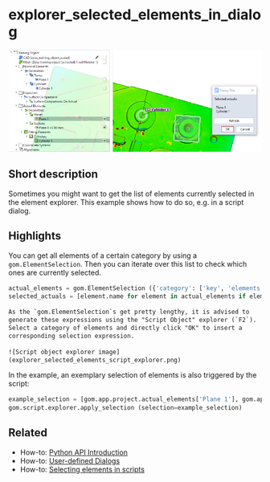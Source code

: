 # explorer_selected_elements_in_dialog


![](explorer_selected_elements_in_dialog.png)

## Short description

Sometimes you might want to get the list of elements currently selected in the element explorer. This example shows how to do so, e.g. in a script dialog.

## Highlights

You can get all elements of a certain category by using a `gom.ElementSelection`. Then you can iterate over this list to check which ones are currently selected.

```python
actual_elements = gom.ElementSelection ({'category': ['key', 'elements', 'part', gom.app.project.parts['Training Object'], 'explorer_category', 'actual']})
selected_actuals = [element.name for element in actual_elements if element.is_selected]
```

```{hint}
As the `gom.ElementSelection`s get pretty lengthy, it is advised to generate these expressions using the "Script Object" explorer (`F2`). Select a category of elements and directly click "OK" to insert a corresponding selection expression.

![Script object explorer image](explorer_selected_elements_script_explorer.png)
```

In the example, an exemplary selection of elements is also triggered by the script:

```python
example_selection = [gom.app.project.actual_elements['Plane 1'], gom.app.project.actual_elements['Plane X +0.00 mm']]
gom.script.explorer.apply_selection (selection=example_selection)
```


## Related

* How-to: [Python API Introduction](../../howtos/python_api_introduction/python_api_introduction.md)
* How-to: [User-defined Dialogs](../../howtos/python_api_introduction/user_defined_dialogs.md)
* How-to: [Selecting elements in scripts](../../howtos/python_api_introduction/selecting_elements.html)
